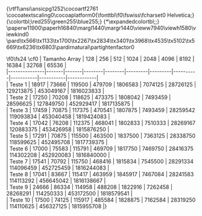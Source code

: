 {\rtf1\ansi\ansicpg1252\cocoartf2761
\cocoatextscaling0\cocoaplatform0{\fonttbl\f0\fswiss\fcharset0 Helvetica;}
{\colortbl;\red255\green255\blue255;}
{\*\expandedcolortbl;;}
\paperw11900\paperh16840\margl1440\margr1440\vieww7940\viewh1580\viewkind0
\pard\tx566\tx1133\tx1700\tx2267\tx2834\tx3401\tx3968\tx4535\tx5102\tx5669\tx6236\tx6803\pardirnatural\partightenfactor0

\f0\fs24 \cf0 
| Tamanho Array | 128   | 256   | 512    | 1024   | 2048    | 4096    | 8192     | 16384     | 32768     | 65536      |\
|---------------|-------|-------|--------|--------|---------|---------|----------|-----------|-----------|------------|\
| Teste 1       | 18917 | 73666 | 119500 | 479709 | 1806583 | 7074125 | 28726125 | 129213875 | 453049167 | 1816023833 |\
| Teste 2       | 17250 | 70208 | 118625 | 473375 | 1808042 | 7493459 | 28596625 | 127849750 | 452929417 | 1817135875 |\
| Teste 3       | 17459 | 70875 | 117375 | 470541 | 1807875 | 7493459 | 28259542 | 119093834 | 453040458 | 1819424083 |\
| Teste 4       | 17042 | 76208 | 112375 | 468041 | 1802833 | 7510333 | 28269167 | 120883375 | 453426958 | 1815876250 |\
| Teste 5       | 17291 | 70875 | 115500 | 463500 | 1837500 | 7363125 | 28338750 | 118599625 | 452495708 | 1817739375 |\
| Teste 6       | 17000 | 75583 | 115791 | 469709 | 1817750 | 7469750 | 28416375 | 114302208 | 452920083 | 1816840000 |\
| Teste 7       | 17541 | 70792 | 115750 | 468416 | 1815834 | 7545500 | 28291334 | 114096459 | 452725459 | 1816244083 |\
| Teste 8       | 17041 | 83667 | 115417 | 463959 | 1845917 | 7467084 | 28241583 | 114113292 | 456645042 | 1816138667 |\
| Teste 9       | 24666 | 86334 | 114958 | 488208 | 1822916 | 7262458 | 28268291 | 114250333 | 453172500 | 1818579541 |\
| Teste 10      | 17500 | 74125 | 115917 | 485584 | 1828875 | 7162584 | 28319250 | 114110625 | 456327125 | 1815955708 |}
